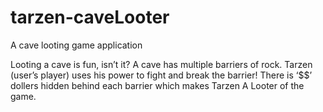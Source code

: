 # tarzen-caveLooter
A cave looting game application

Looting a cave is fun, isn’t it? A cave has multiple barriers of rock. Tarzen (user’s player) uses his power to fight and break the barrier! There is ‘$$’ dollers hidden behind each barrier which makes Tarzen A Looter of the game.
